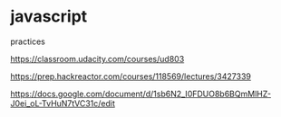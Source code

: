 # javascript
practices

https://classroom.udacity.com/courses/ud803

https://prep.hackreactor.com/courses/118569/lectures/3427339

https://docs.google.com/document/d/1sb6N2_I0FDUO8b6BQmMlHZ-J0ei_oL-TvHuN7tVC31c/edit


